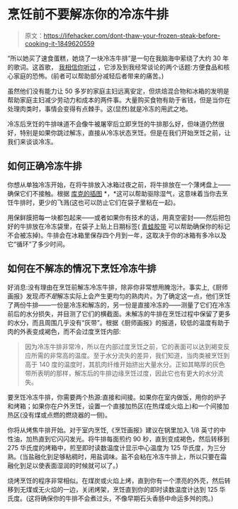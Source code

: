 # 烹饪前不要解冻你的冷冻牛排

> 原文：<https://lifehacker.com/dont-thaw-your-frozen-steak-before-cooking-it-1849620559>

“所以她买了速食蛋糕，她烧了一块冷冻牛排”是一句在我脑海中萦绕了大约 30 年的歌词。这首歌， [我相信你听过](https://www.youtube.com/watch?v=OusADDs_3ps) ，它涉及到我经常谈论的两个话题:方便食品和核心家庭的恐怖。(前者可以帮助部分减轻后者带来的痛苦。)



虽然他们没有能力让 50 多岁的家庭主妇远离安定，但烘焙混合物和冰箱的发明是帮助家庭主妇减少劳动力和成本的两件事。大量购买食物有助于省钱，但是当你在处理肉类时，事情会变得有点棘手。这(显然)就是冷冻的用武之地。

冷冻后烹饪的牛排味道不会像牛被屠宰后立即烹饪的牛排那么好，但味道仍然很好，特别是如果你跳过解冻，直接从冷冻状态烹饪。但是在我们开始烹饪之前，让我们来谈谈冷冻。

## 如何正确冷冻牛排

你想从单独冷冻开始，在将牛排放入冰箱过夜之前，将牛排放在一个薄烤盘上——确保它们不接触。根据 [库克的插图](https://www.cooksillustrated.com/how_tos/8741-the-science-of-cooking-frozen-steaks) *，*这可以帮助驱除湿气，这意味着当你去烹饪牛排时，更少的飞溅(这也可以防止它们在袋子里粘在一起)。

用保鲜膜把每一块都包起来——或者如果你有技术的话，用真空密封——然后把包好的牛排放在冷冻袋里，在袋子上贴上日期标签( [青蛙胶带](https://lifehacker.com/start-your-year-with-this-deep-sensual-freezer-reorgan-1848292095) 可以帮助确保你的标记不会被冻掉)。牛排会在冰箱里保存四个月到一年，这取决于你的冰箱有多冷以及它“循环”了多少时间。

## 如何在不解冻的情况下烹饪冷冻牛排

好消息:没有理由在烹饪前解冻冷冻牛排，除非你非常想用腌泡汁。事实上,《厨师画报》发现*而不是*解冻实际上会产生更均匀的熟肉片。为了确定这一点，他们烹饪了两份牛排——一份是冷冻和解冻的，另一份是直接冷冻的——测量了它们在冷冻前后的水分损失，并目测了它们的横截面。未解冻的牛排在烹饪过程中保留了更多的水分，而且周围几乎没有“灰带”。根据《厨师画报》的报道，较低的温度有助于肉的外表变成褐色，而不会过度烹饪内部:

> 因为冷冻牛排非常冷，所以在内部过度烹饪之前，它的表面可以达到褐变反应所需的非常高的温度。至于水分流失的差异，我们知道，当肉类被烹饪到高于 140 度的温度时，其肌肉纤维开始挤出大量水分。正如其略厚的灰色带所表明的那样，解冻后的牛排边缘烹饪过度，因此它也有更大的水分流失。

要烹饪冷冻牛排，你需要两个热源:直接和间接。如果你在室内做饭，用你的炉子和烤箱；如果你在户外烹饪，设置一个直接加热区(在热煤或火焰上)和一个间接加热区(没有煤或点燃的燃烧器的一侧)。

你将从烤焦牛排开始。对于室内烹饪,《烹饪画报》建议在锅里加入 1/8 英寸的中性油，加热直到它闪闪发光。将牛排每面煎约 90 秒，直到变成褐色，然后转移到 275 华氏度的烤箱中，煎至即时读数温度计显示中心温度为 125 华氏度，为三分熟。(当盐融化到足够粘稠时，用盐调味。盐不会粘在冷冻牛排上，所以只要在霜融化到足以使表面湿润的时候就可以了。)

烧烤烹饪的程序非常相似。在煤炭或火焰上烤，直到你有一个漂亮的外壳，然后转移到无煤或无火焰的一边，关闭烤架，烹饪直到你的即时读数温度计达到 125 华氏度。(这将确保你的牛排不会煮过头，不像早期石头香肠中命运多舛的肉。)